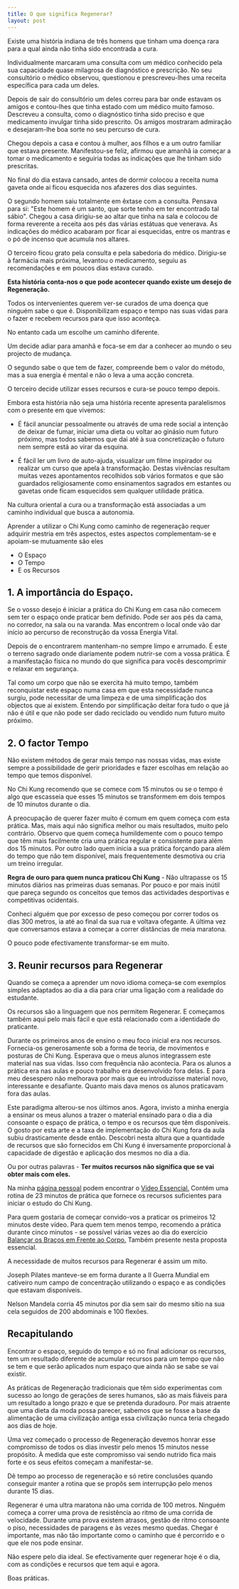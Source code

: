 ```yaml
---
title: O que significa Regenerar?
layout: post
---
```

Existe uma história indiana de três homens que tinham uma doença rara para a qual ainda não tinha sido encontrada a cura. 

Individualmente marcaram uma consulta com um médico conhecido pela sua capacidade quase milagrosa de diagnóstico e prescrição. No seu consultório o médico observou, questionou e prescreveu-lhes uma receita específica para cada um deles.

Depois de sair do consultório um deles correu para bar onde estavam os amigos e contou-lhes que tinha estado com um médico muito famoso. Descreveu a consulta, como o diagnóstico tinha sido preciso e que medicamento invulgar tinha sido prescrito. Os amigos mostraram admiração e desejaram-lhe boa sorte no seu percurso de cura. 

Chegou depois a casa e contou à mulher, aos filhos e a um outro familiar que estava presente. Manifestou-se feliz, afirmou que amanhã ia começar a tomar o medicamento e seguiria todas as indicações que lhe tinham sido prescritas. 

No final do dia estava cansado, antes de dormir colocou a receita numa gaveta onde ai ficou esquecida nos afazeres dos dias seguintes.  

O segundo homem saiu totalmente em êxtase com a consulta. Pensava para si: "Este homem é um santo, que sorte tenho em ter encontrado tal sábio". Chegou a casa dirigiu-se ao altar que tinha na sala e colocou de forma reverente a receita aos pés das várias estátuas que venerava. As indicações do médico acabaram por ficar ai esquecidas, entre os mantras e o pó de incenso que acumula nos altares. 

O terceiro ficou grato pela consulta e pela sabedoria do médico. Dirigiu-se à farmácia mais próxima, levantou o medicamento, seguiu as recomendações e em poucos dias estava curado. 

**Esta história conta-nos o que pode acontecer quando existe um desejo de Regeneração.**

Todos os intervenientes querem ver-se curados de uma doença que ninguém sabe o que é. Disponibilizam espaço e tempo nas suas vidas para o fazer e recebem recursos para que isso aconteça.   

No entanto cada um escolhe um caminho diferente. 

Um decide adiar para amanhã e foca-se em dar a conhecer ao mundo o seu projecto de mudança. 

O segundo sabe o que tem de fazer, compreende bem o valor do método, mas a sua energia é mental e não o leva a uma acção concreta. 

O terceiro decide utilizar esses recursos e cura-se pouco tempo depois. 

Embora esta história não seja uma história recente apresenta paralelismos com o presente em que vivemos:

+ É fácil anunciar pessoalmente ou através de uma rede social a intenção de deixar de fumar, iniciar uma dieta ou voltar ao ginásio num futuro próximo, mas todos sabemos que dai até à sua concretização o futuro nem sempre está ao virar da esquina. 

+ É fácil ler um livro de auto-ajuda, visualizar um filme inspirador ou realizar um curso que apela à transformação. Destas vivências resultam muitas vezes apontamentos recolhidos sob vários formatos e que são guardados religiosamente como ensinamentos sagrados em estantes ou gavetas onde ficam esquecidos sem qualquer utilidade prática. 

Na cultura oriental a cura ou a transformação está associadas a um caminho individual que busca a autonomia.

Aprender a utilizar o Chi Kung como caminho de regeneração requer adquirir mestria em três aspectos, estes aspectos complementam-se e apoiam-se mutuamente são eles  

+ O Espaço
+ O Tempo
+ E os Recursos

## 1. A importância do Espaço.

Se o vosso desejo é iniciar a prática do Chi Kung em casa não comecem sem ter o espaço onde praticar bem definido. Pode ser aos pés da cama, no corredor, na sala ou na varanda. Mas encontrem o local onde vão dar início ao percurso de reconstrução da vossa Energia Vital.

Depois de o encontrarem mantenham-no sempre limpo e arrumado. É este o terreno sagrado onde diariamente podem nutrir-se com a vossa prática. É a manifestação física no mundo do que significa para vocês descomprimir e relaxar em segurança. 

Tal como um corpo que não se exercita há muito tempo, também reconquistar este espaço numa casa em que esta necessidade nunca surgiu, pode necessitar de uma limpeza e de uma simplificação dos objectos que ai existem. Entendo por simplificação deitar fora tudo o que já não é útil e que não pode ser dado reciclado ou vendido num futuro muito próximo. 

## 2. O factor Tempo

Não existem métodos de gerar mais tempo nas nossas vidas, mas existe sempre a possibilidade de gerir prioridades e fazer escolhas em relação ao tempo que temos disponível.  

No Chi Kung recomendo que se comece com 15 minutos ou se o tempo é algo que escasseia que esses 15 minutos se transformem em dois tempos de 10 minutos durante o dia.

A preocupação de querer fazer muito é comum em quem começa com esta prática. Mas, mais aqui não significa melhor ou mais resultados, muito pelo contrário. Observo que quem começa humildemente com o pouco tempo que têm mais facilmente cria uma prática regular e consistente para além dos 15 minutos. Por outro lado quem inicia a sua prática forçando para além do tempo que não tem disponível, mais frequentemente desmotiva ou cria um treino irregular.  

**Regra de ouro para quem nunca praticou Chi Kung** - Não ultrapasse os 15 minutos diários nas primeiras duas semanas. Por pouco e por mais inútil que pareça segundo os conceitos que temos das actividades desportivas e competitivas ocidentais.  

Conheci alguém que por excesso de peso começou por correr todos os dias 300 metros, ia até ao final da sua rua e voltava ofegante. A última vez que conversamos estava a começar a correr distâncias de meia maratona. 

O pouco pode efectivamente transformar-se em muito.

## 3. Reunir recursos para Regenerar

Quando se começa a aprender um novo idioma começa-se com exemplos simples adaptados ao dia a dia para criar uma ligação com a realidade do estudante. 

Os recursos são a linguagem que nos permitem Regenerar. E começamos também aqui pelo mais fácil e que está relacionado com a identidade do praticante.

Durante os primeiros anos de ensino o meu foco inicial era nos recursos. Fornecia-os generosamente sob a forma de teoria, de movimentos e posturas de Chi Kung. Esperava que o meus alunos integrassem este material nas sua vidas. Isso com frequência não acontecia. Para os alunos a prática era nas aulas e pouco trabalho era desenvolvido fora delas. E para meu desespero não melhorava por mais que eu introduzisse material novo, interessante e desafiante. Quanto mais dava menos os alunos praticavam fora das aulas. 

Este paradigma alterou-se nos últimos anos. Agora, invisto a minha energia a ensinar os meus alunos a trazer o material ensinado para o dia a dia consoante o espaço de prática, o tempo e os recursos que têm disponíveis. O gosto por esta arte e a taxa de implementação do Chi Kung fora da aula subiu drasticamente desde então. 
Descobri nesta altura que a quantidade de recursos que são fornecidos em Chi Kung é inversamente proporcional à capacidade de digestão e aplicação dos mesmos no dia a dia. 

Ou por outras palavras - **Ter muitos recursos não significa que se vai obter mais com eles.**

Na minha [página pessoal](http://devagar.org) podem encontrar o [Vídeo Essencial.](http://devagar.org/video.html) Contém uma rotina de 23 minutos de prática que fornece os recursos suficientes para iniciar o estudo do Chi Kung. 

Para quem gostaria de começar convido-vos a praticar os primeiros 12 minutos deste vídeo. Para quem tem menos tempo, recomendo a prática durante cinco minutos - se possível várias vezes ao dia do exercício [Balançar os Braços em Frente ao Corpo.](http://vimeo.com/60335737#t=10m15s) Também presente nesta proposta essencial. 

A necessidade de muitos recursos para Regenerar é assim um mito.  

Joseph Pilates manteve-se em forma durante a II Guerra Mundial em cativeiro num campo de concentração utilizando o espaço e as condições que estavam disponíveis.

Nelson Mandela corria 45 minutos por dia sem sair do mesmo sítio na sua cela seguidos de 200 abdominais e 100 flexões.

## Recapitulando 

Encontrar o espaço, seguido do tempo e só no final adicionar os recursos, tem um resultado diferente de acumular recursos para um tempo que não se tem e que serão aplicados num espaço que ainda não se sabe se vai existir.

As práticas de Regeneração tradicionais que têm sido experimentas com sucesso ao longo de gerações de seres humanos, são as mais fiáveis para um resultado a longo prazo e que se pretenda duradouro. Por mais atraente que uma dieta da moda possa parecer, sabemos que se fosse a base da alimentação de uma civilização antiga essa civilização nunca teria chegado aos dias de hoje. 

Uma vez começado o processo de Regeneração devemos honrar esse compromisso de todos os dias investir pelo menos 15 minutos nesse propósito. À medida que este compromisso vai sendo nutrido fica mais forte e os seus efeitos começam a manifestar-se.

Dê tempo ao processo de regeneração e só retire conclusões quando conseguir manter a rotina que se propôs sem interrupção pelo menos durante 15 dias. 

Regenerar é uma ultra maratona não uma corrida de 100 metros. Ninguém começa a correr uma prova de resistência ao ritmo de uma corrida de velocidade. Durante uma prova existem atrasos, gestão de ritmo consoante o piso, necessidades de paragens e às vezes mesmo quedas. Chegar é importante, mas não tão importante como o caminho que é percorrido e o que ele nos pode ensinar. 

Não espere pelo dia ideal. Se efectivamente quer regenerar hoje é o dia, com as condições e recursos que tem aqui e agora. 

Boas práticas.  